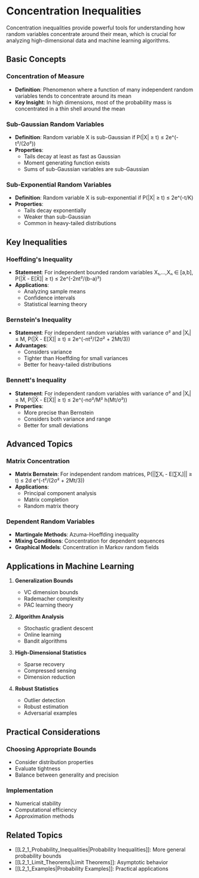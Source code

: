# Concentration Inequalities

Concentration inequalities provide powerful tools for understanding how random variables concentrate around their mean, which is crucial for analyzing high-dimensional data and machine learning algorithms.

## Basic Concepts

### Concentration of Measure
- **Definition**: Phenomenon where a function of many independent random variables tends to concentrate around its mean
- **Key Insight**: In high dimensions, most of the probability mass is concentrated in a thin shell around the mean

### Sub-Gaussian Random Variables
- **Definition**: Random variable X is sub-Gaussian if P(|X| ≥ t) ≤ 2e^(-t²/(2σ²))
- **Properties**:
  - Tails decay at least as fast as Gaussian
  - Moment generating function exists
  - Sums of sub-Gaussian variables are sub-Gaussian

### Sub-Exponential Random Variables
- **Definition**: Random variable X is sub-exponential if P(|X| ≥ t) ≤ 2e^(-t/K)
- **Properties**:
  - Tails decay exponentially
  - Weaker than sub-Gaussian
  - Common in heavy-tailed distributions

## Key Inequalities

### Hoeffding's Inequality
- **Statement**: For independent bounded random variables X₁,...,Xₙ ∈ [a,b],
  P(|X̄ - E[X̄]| ≥ t) ≤ 2e^(-2nt²/(b-a)²)
- **Applications**:
  - Analyzing sample means
  - Confidence intervals
  - Statistical learning theory

### Bernstein's Inequality
- **Statement**: For independent random variables with variance σ² and |Xᵢ| ≤ M,
  P(|X̄ - E[X̄]| ≥ t) ≤ 2e^(-nt²/(2σ² + 2Mt/3))
- **Advantages**:
  - Considers variance
  - Tighter than Hoeffding for small variances
  - Better for heavy-tailed distributions

### Bennett's Inequality
- **Statement**: For independent random variables with variance σ² and |Xᵢ| ≤ M,
  P(|X̄ - E[X̄]| ≥ t) ≤ 2e^(-nσ²/M² h(Mt/σ²))
- **Properties**:
  - More precise than Bernstein
  - Considers both variance and range
  - Better for small deviations

## Advanced Topics

### Matrix Concentration
- **Matrix Bernstein**: For independent random matrices,
  P(||∑Xᵢ - E[∑Xᵢ]|| ≥ t) ≤ 2d e^(-t²/(2σ² + 2Mt/3))
- **Applications**:
  - Principal component analysis
  - Matrix completion
  - Random matrix theory

### Dependent Random Variables
- **Martingale Methods**: Azuma-Hoeffding inequality
- **Mixing Conditions**: Concentration for dependent sequences
- **Graphical Models**: Concentration in Markov random fields

## Applications in Machine Learning

1. **Generalization Bounds**
   - VC dimension bounds
   - Rademacher complexity
   - PAC learning theory

2. **Algorithm Analysis**
   - Stochastic gradient descent
   - Online learning
   - Bandit algorithms

3. **High-Dimensional Statistics**
   - Sparse recovery
   - Compressed sensing
   - Dimension reduction

4. **Robust Statistics**
   - Outlier detection
   - Robust estimation
   - Adversarial examples

## Practical Considerations

### Choosing Appropriate Bounds
- Consider distribution properties
- Evaluate tightness
- Balance between generality and precision

### Implementation
- Numerical stability
- Computational efficiency
- Approximation methods

## Related Topics
- [[L2_1_Probability_Inequalities|Probability Inequalities]]: More general probability bounds
- [[L2_1_Limit_Theorems|Limit Theorems]]: Asymptotic behavior
- [[L2_1_Examples|Probability Examples]]: Practical applications 